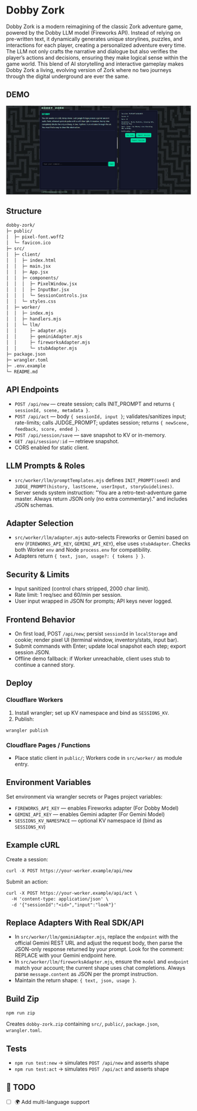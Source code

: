 
# Dobby Zork
Dobby Zork is a modern reimagining of the classic Zork adventure game, powered by the Dobby LLM model (Fireworks API). Instead of relying on pre-written text, it dynamically generates unique storylines, puzzles, and interactions for each player, creating a personalized adventure every time. The LLM not only crafts the narrative and dialogue but also verifies the player’s actions and decisions, ensuring they make logical sense within the game world. This blend of AI storytelling and interactive gameplay makes Dobby Zork a living, evolving version of Zork where no two journeys through the digital underground are ever the same.
## DEMO
![Dobby Zork Demo](./demo.png)

## Structure

```
dobby-zork/
├─ public/
│  ├─ pixel-font.woff2
│  └─ favicon.ico
├─ src/
│  ├─ client/
│  │  ├─ index.html
│  │  ├─ main.jsx
│  │  ├─ App.jsx
│  │  ├─ components/
│  │  │  ├─ PixelWindow.jsx
│  │  │  ├─ InputBar.jsx
│  │  │  └─ SessionControls.jsx
│  │  └─ styles.css
│  ├─ worker/
│  │  ├─ index.mjs
│  │  ├─ handlers.mjs
│  │  └─ llm/
│  │     ├─ adapter.mjs
│  │     ├─ geminiAdapter.mjs
│  │     ├─ fireworksAdapter.mjs
│  │     └─ stubAdapter.mjs
├─ package.json
├─ wrangler.toml
├─ .env.example
└─ README.md
```

## API Endpoints

- `POST /api/new` — create session; calls INIT_PROMPT and returns `{ sessionId, scene, metadata }`.
- `POST /api/act` — body `{ sessionId, input }`; validates/sanitizes input; rate-limits; calls JUDGE_PROMPT; updates session; returns `{ newScene, feedback, score, ended }`.
- `POST /api/session/save` — save snapshot to KV or in-memory.
- `GET /api/session/:id` — retrieve snapshot.
- CORS enabled for static client.

## LLM Prompts & Roles

- `src/worker/llm/promptTemplates.mjs` defines `INIT_PROMPT(seed)` and `JUDGE_PROMPT(history, lastScene, userInput, storyGuidelines)`.
- Server sends system instruction: "You are a retro-text-adventure game master. Always return JSON only (no extra commentary)." and includes JSON schemas.

## Adapter Selection

- `src/worker/llm/adapter.mjs` auto-selects Fireworks or Gemini based on env (`FIREWORKS_API_KEY`, `GEMINI_API_KEY`), else uses `stubAdapter`. Checks both Worker `env` and Node `process.env` for compatibility.
- Adapters return `{ text, json, usage?: { tokens } }`.

## Security & Limits

- Input sanitized (control chars stripped, 2000 char limit).
- Rate limit: 1 req/sec and 60/min per session.
- User input wrapped in JSON for prompts; API keys never logged.

## Frontend Behavior

- On first load, POST `/api/new`; persist `sessionId` in `localStorage` and cookie; render pixel UI (terminal window, inventory/stats, input bar).
- Submit commands with Enter; update local snapshot each step; export session JSON.
- Offline demo fallback: if Worker unreachable, client uses stub to continue a canned story.

## Deploy

### Cloudflare Workers

1. Install wrangler; set up KV namespace and bind as `SESSIONS_KV`.
2. Publish:

```
wrangler publish
```

### Cloudflare Pages / Functions

- Place static client in `public/`; Workers code in `src/worker/` as module entry.

## Environment Variables

Set environment via wrangler secrets or Pages project variables:

- `FIREWORKS_API_KEY` — enables Fireworks adapter (For Dobby Model)
- `GEMINI_API_KEY` — enables Gemini adapter (For Gemini Model)
- `SESSIONS_KV_NAMESPACE` — optional KV namespace id (bind as `SESSIONS_KV`)

## Example cURL

Create a session:

```
curl -X POST https://your-worker.example/api/new
```

Submit an action:

```
curl -X POST https://your-worker.example/api/act \
  -H 'content-type: application/json' \
  -d '{"sessionId":"<id>","input":"look"}'
```

## Replace Adapters With Real SDK/API

- In `src/worker/llm/geminiAdapter.mjs`, replace the `endpoint` with the official Gemini REST URL and adjust the request body, then parse the JSON-only response returned by your prompt. Look for the comment: REPLACE with your Gemini endpoint here.
- In `src/worker/llm/fireworksAdapter.mjs`, ensure the `model` and `endpoint` match your account; the current shape uses chat completions. Always parse `message.content` as JSON per the prompt instruction.
- Maintain the return shape: `{ text, json, usage }`.

## Build Zip

```
npm run zip
```

Creates `dobby-zork.zip` containing `src/`, `public/`, `package.json`, `wrangler.toml`.

## Tests

- `npm run test:new` → simulates `POST /api/new` and asserts shape
- `npm run test:act` → simulates `POST /api/act` and asserts shape

## 🧩 TODO
- [ ]  🌍 Add multi-language support